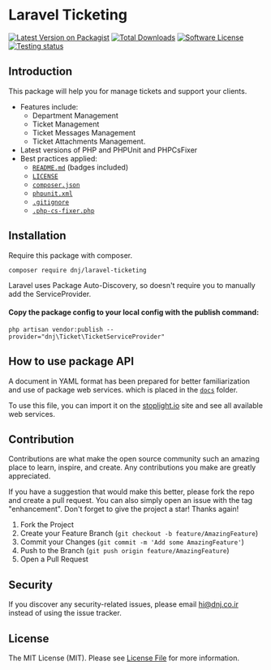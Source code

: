 # Laravel Ticketing
 
[![Latest Version on Packagist][ico-version]][link-packagist]
[![Total Downloads][ico-downloads]][link-downloads]
[![Software License][ico-license]][link-license]
[![Testing status][ico-workflow-test]][link-workflow-test]
 
## Introduction 

This package will help you for manage tickets and support your clients.
* Features include: 
   * Department Management 
   * Ticket Management 
   * Ticket Messages Management 
   * Ticket Attachments Management.
* Latest versions of PHP and PHPUnit and PHPCsFixer
* Best practices applied:
  * [`README.md`][link-readme] (badges included)
  * [`LICENSE`][link-license]
  * [`composer.json`][link-composer-json]
  * [`phpunit.xml`][link-phpunit]
  * [`.gitignore`][link-gitignore]
  * [`.php-cs-fixer.php`][link-phpcsfixer]

## Installation

Require this package with composer.

```shell
composer require dnj/laravel-ticketing
```

Laravel uses Package Auto-Discovery, so doesn't require you to manually add the ServiceProvider.


#### Copy the package config to your local config with the publish command:

```shell
php artisan vendor:publish --provider="dnj\Ticket\TicketServiceProvider"
```

## How to use package API

A document in YAML format has been prepared for better familiarization and use of package web services. which is placed in the [`docs`][link-docs] folder.

To use this file, you can import it on the [stoplight.io](https://stoplight.io) site and see all available web services.


## Contribution

Contributions are what make the open source community such an amazing place to learn, inspire, and create. Any contributions you make are greatly appreciated.

If you have a suggestion that would make this better, please fork the repo and create a pull request. You can also simply open an issue with the tag "enhancement". Don't forget to give the project a star! Thanks again!

1. Fork the Project
2. Create your Feature Branch (`git checkout -b feature/AmazingFeature`)
3. Commit your Changes (`git commit -m 'Add some AmazingFeature'`)
4. Push to the Branch (`git push origin feature/AmazingFeature`)
5. Open a Pull Request


## Security
If you discover any security-related issues, please email [hi@dnj.co.ir](hi@dnj.co.ir) instead of using the issue tracker.

## License

The MIT License (MIT). Please see [License File][link-license] for more information.


[ico-version]: https://img.shields.io/packagist/v/dnj/laravel-ticketing.svg?style=flat-square
[ico-license]: https://img.shields.io/badge/license-MIT-brightgreen.svg?style=flat-square
[ico-downloads]: https://img.shields.io/packagist/dt/dnj/laravel-ticketing.svg?style=flat-square
[ico-workflow-test]: https://github.com/dnj/laravel-ticketing/actions/workflows/ci.yaml/badge.svg

[link-workflow-test]: https://github.com/dnj/laravel-ticketing/actions/workflows/ci.yaml
[link-packagist]: https://packagist.org/packages/dnj/laravel-ticketing
[link-license]: https://github.com/dnj/laravel-ticketing/blob/master/LICENSE
[link-downloads]: https://packagist.org/packages/dnj/laravel-ticketing
[link-readme]: https://github.com/dnj/laravel-ticketing/blob/master/README.md
[link-docs]: https://github.com/dnj/laravel-ticketing/blob/master/docs/openapi.yaml
[link-composer-json]: https://github.com/dnj/laravel-ticketing/blob/master/composer.json
[link-phpunit]: https://github.com/dnj/laravel-ticketing/blob/master/phpunit.xml
[link-gitignore]: https://github.com/dnj/laravel-ticketing/blob/master/.gitignore
[link-phpcsfixer]: https://github.com/dnj/laravel-ticketing/blob/master/.php-cs-fixer.php
[link-author]: https://github.com/dnj